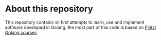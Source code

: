 # About this repository

This repository contains mi first attempts to learn, use and implement software developed in Golang, the most part of this code is based on [Platzi Golang courses](https://github.com/osmandi/curso_golang_platzi).

<br>
